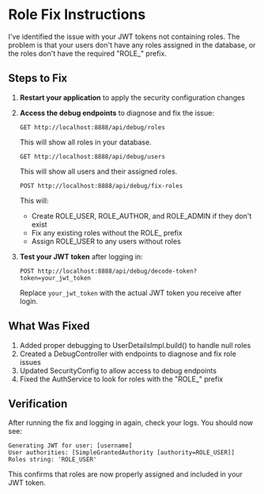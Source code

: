 # Role Fix Instructions

I've identified the issue with your JWT tokens not containing roles. The problem is that your users don't have any roles assigned in the database, or the roles don't have the required "ROLE_" prefix.

## Steps to Fix

1. **Restart your application** to apply the security configuration changes

2. **Access the debug endpoints** to diagnose and fix the issue:

   ```
   GET http://localhost:8888/api/debug/roles
   ```
   This will show all roles in your database.

   ```
   GET http://localhost:8888/api/debug/users
   ```
   This will show all users and their assigned roles.

   ```
   POST http://localhost:8888/api/debug/fix-roles
   ```
   This will:
   - Create ROLE_USER, ROLE_AUTHOR, and ROLE_ADMIN if they don't exist
   - Fix any existing roles without the ROLE_ prefix
   - Assign ROLE_USER to any users without roles

3. **Test your JWT token** after logging in:

   ```
   POST http://localhost:8888/api/debug/decode-token?token=your_jwt_token
   ```
   Replace `your_jwt_token` with the actual JWT token you receive after login.

## What Was Fixed

1. Added proper debugging to UserDetailsImpl.build() to handle null roles
2. Created a DebugController with endpoints to diagnose and fix role issues
3. Updated SecurityConfig to allow access to debug endpoints
4. Fixed the AuthService to look for roles with the "ROLE_" prefix

## Verification

After running the fix and logging in again, check your logs. You should now see:
```
Generating JWT for user: [username]
User authorities: [SimpleGrantedAuthority [authority=ROLE_USER]]
Roles string: 'ROLE_USER'
```

This confirms that roles are now properly assigned and included in your JWT token.